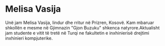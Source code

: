 # Melisa Vasija
Unë jam Melisa Vasija, lindur dhe rritur në Prizren, Kosovë. Kam mbaruar shkollën e mesme në Gjimnazin "Gjon Buzuku" shkenca natyrore.Aktualisht jam studente e vitit të tretë në Turqi ne fakultetin e inxhinierisë drejtimi inxhinieri kompjuterike.




